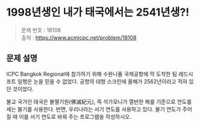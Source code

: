 # 1998년생인 내가 태국에서는 2541년생?!

> 문제 번호 : 18108  
> 출처 : https://www.acmicpc.net/problem/18108

## 문제 설명

<p>ICPC Bangkok Regional에 참가하기 위해 수완나품 국제공항에 막 도착한 팀 레드시프트 일행은 눈을 믿을 수 없었다. 공항의 대형 스크린에 올해가 2562년이라고 적혀 있던 것이었다.</p>
<p>불교 국가인 태국은 불멸기원(佛滅紀元), 즉 석가모니가 열반한 해를 기준으로 연도를 세는 불기를 사용한다. 반면, 우리나라는&nbsp;서기 연도를 사용하고 있다. 불기 연도가 주어질 때 이를 서기&nbsp;연도로 바꿔 주는 프로그램을 작성하시오.</p>

